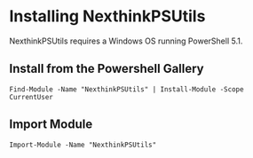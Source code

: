 # Installing NexthinkPSUtils

NexthinkPSUtils requires a Windows OS running PowerShell 5.1.

## Install from the Powershell Gallery
    Find-Module -Name "NexthinkPSUtils" | Install-Module -Scope CurrentUser

## Import Module
    Import-Module -Name "NexthinkPSUtils"